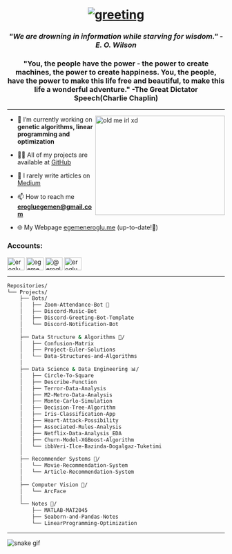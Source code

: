 <h1 align="center">  
<a href="https://git.io/typing-svg"><img src="https://readme-typing-svg.herokuapp.com?lines=profile+owner+-%3E+Egemen+%F0%9F%96%90" alt="greeting"/></a></h1>
 
<h3 align="center">
  <i>"We are drowning in information while starving for wisdom." -E. O. Wilson </i>
</h3>

<h3 align="center"> 
  "You, the people have the power - the power to create machines, the power to create happiness. You, the people, have the power to make this life free and beautiful, to make this life a wonderful adventure." -The Great Dictator Speech(Charlie Chaplin)
</h3>

<hr>

<img align="right" alt="old me irl xd" width="300" height="230" src="https://user-images.githubusercontent.com/30879498/184037891-0e7b4a1a-458f-409c-b9bb-24a45b383a33.png">

- 🤖 I’m currently working on **genetic algorithms, linear programming and optimization**

- 👨‍💻 All of my projects are available at [GitHub](https://github.com/erogluegemen)

- 📝 I rarely write articles on [Medium](https://medium.com/@erogluegemen)

- 📫 How to reach me **erogluegemen@gmail.com**

- 🌐 My Webpage [egemeneroglu.me](https://egemeneroglu.me/) (up-to-date!🥳)

<h3 align="left">Accounts:
</h3>

<p align="left">
<a href="https://kaggle.com/erogluegemen" target="blank"><img align="center" src="https://raw.githubusercontent.com/rahuldkjain/github-profile-readme-generator/master/src/images/icons/Social/kaggle.svg" alt="erogluegemendev" height="30" width="40" /></a>
<a href="https://www.linkedin.com/in/egemeneroglu/" target="blank"><img align="center" src="https://raw.githubusercontent.com/rahuldkjain/github-profile-readme-generator/master/src/images/icons/Social/linked-in-alt.svg" alt="egemen-eroglu" height="30" width="40" /></a>
<a href="https://medium.com/@erogluegemen" target="blank"><img align="center" src="https://raw.githubusercontent.com/rahuldkjain/github-profile-readme-generator/master/src/images/icons/Social/medium.svg" alt="@erogluegemen" height="30" width="40" /></a>
<a href="https://www.hackerrank.com/erogluegemen1" target="blank"><img align="center" src="https://raw.githubusercontent.com/rahuldkjain/github-profile-readme-generator/master/src/images/icons/Social/hackerrank.svg" alt="erogluegemen" height="30" width="40" /></a>
</p>

<hr>

```bash
Repositories/
└── Projects/
    ├── Bots/
    │   ├── Zoom-Attendance-Bot 🤖
    │   ├── Discord-Music-Bot
    │   ├── Discord-Greeting-Bot-Template
    │   └── Discord-Notification-Bot
    │
    ├── Data Structure & Algorithms 🧮/
    │   ├── Confusion-Matrix
    │   ├── Project-Euler-Solutions
    │   └── Data-Structures-and-Algorithms
    │
    ├── Data Science & Data Engineering 📊/
    │   ├── Circle-To-Square
    │   ├── Describe-Function
    │   ├── Terror-Data-Analysis
    │   ├── M2-Metro-Data-Analysis
    │   ├── Monte-Carlo-Simulation
    │   ├── Decision-Tree-Algorithm
    │   ├── Iris-Classification-App
    │   ├── Heart-Attack-Possibility
    │   ├── Associated-Rules-Analysis
    │   ├── Netflix-Data-Analysis_EDA
    │   ├── Churn-Model-XGBoost-Algorithm
    │   └── ibbVeri-Ilce-Bazinda-Dogalgaz-Tuketimi
    │
    ├── Recommender Systems 🤔/
    │   └── Movie-Recommendation-System
    │   └── Article-Recommendation-System
    │   
    ├── Computer Vision 📸/
    │   └── ArcFace
    │
    └── Notes 📝/
        ├── MATLAB-MAT2045
        ├── Seaborn-and-Pandas-Notes
        └── LinearProgramming-Optimization
```

<hr>

![snake gif](https://github.com/erogluegemen/erogluegemen/blob/output/github-contribution-grid-snake.svg)
